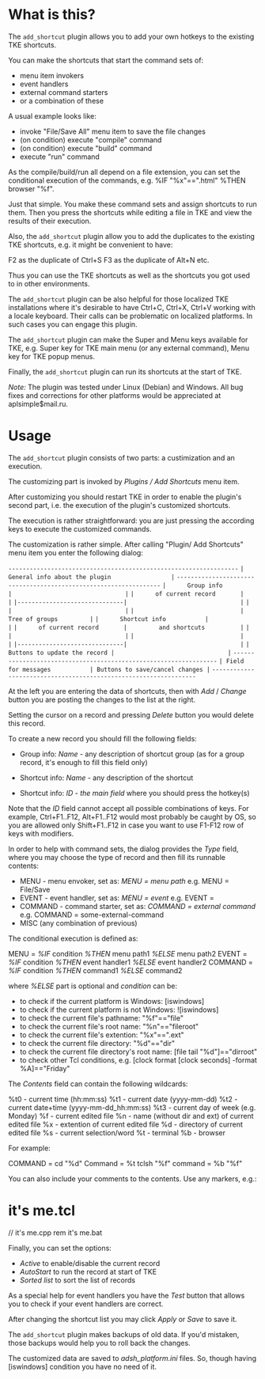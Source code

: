 
# What is this?


The `add_shortcut` plugin allows you to add your own hotkeys to the existing TKE shortcuts.

You can make the shortcuts that start the command sets of:

  - menu item invokers
  - event handlers
  - external command starters
  - or a combination of these

A usual example looks like:

  - invoke "File/Save All" menu item to save the file changes
  - (on condition) execute "compile" command
  - (on condition) execute "build" command
  - execute "run" command

As the compile/build/run all depend on a file extension, you can set the conditional execution of the commands, e.g. %IF "%x"==".html" %THEN browser "%f".

Just that simple. You make these command sets and assign shortcuts to run them. Then you press the shortcuts while editing a file in TKE and view the results of their execution.

Also, the `add_shortcut` plugin allow you to add the duplicates to the existing TKE shortcuts, e.g. it might be convenient to have:

  F2 as the duplicate of Ctrl+S
  F3 as the duplicate of Alt+N
  etc.

Thus you can use the TKE shortcuts as well as the shortcuts you got used to in other environments.

The `add_shortcut` plugin can be also helpful for those localized TKE installations where it's desirable to have Ctrl+C, Ctrl+X, Ctrl+V working with a locale keyboard. Their calls can be problematic on localized platforms. In such cases you can engage this plugin.

The `add_shortcut` plugin can make the Super and Menu keys available for TKE, e.g. Super key for TKE main menu (or any external command), Menu key for TKE popup menus.

Finally, the `add_shortcut` plugin can run its shortcuts at the start of TKE.

*Note:*
The plugin was tested under Linux (Debian) and Windows. All bug fixes and corrections for other platforms would be appreciated at aplsimple$mail.ru.


# Usage


The `add_shortcut` plugin consists of two parts: a custimization and an execution.

The customizing part is invoked by *Plugins / Add Shortcuts* menu item.

After customizing you should restart TKE in order to enable the plugin's second part, i.e. the execution of the plugin's customized shortcuts.

The execution is rather straightforward: you are just pressing the according keys to execute the customized commands.

The customization is rather simple. After calling "Plugin/ Add Shortcuts" menu item you enter the following dialog:

  `-----------------------------------------------------------------`
  `|                 General info about the plugin                 |`
  `-----------------------------------------------------------------`
  `|      Group info              |                                |`
  `|      of current record       |                                |`
  `|------------------------------|                                |`
  `|                              |                                |`
  `|                              |         Tree of groups         |`
  `|      Shortcut info           |                                |`
  `|      of current record       |         and shortcuts          |`
  `|                              |                                |`
  `|                              |                                |`
  `|------------------------------|                                |`
  `| Buttons to update the record |                                |`
  `-----------------------------------------------------------------`
  `| Field for messages           | Buttons to save/cancel changes |`
  `-----------------------------------------------------------------`

At the left you are entering the data of shortcuts, then with *Add* / *Change* button you are posting the changes to the list at the right.

Setting the cursor on a record and pressing *Delete* button you would delete this record.

To create a new record you should fill the following fields:

  - Group info:    *Name* - any description of shortcut group
    (as for a group record, it's enough to fill this field only)

  - Shortcut info: *Name* - any description of the shortcut

  - Shortcut info: *ID*   - _the main field_ where you should press the hotkey(s)

Note that the *ID* field cannot accept all possible combinations of keys. For example, Ctrl+F1..F12, Alt+F1..F12 would most probably be caught by OS, so you are allowed only Shift+F1..F12 in case you want to use F1-F12 row of keys with modifiers.

In order to help with command sets, the dialog provides the *Type* field, where you may choose the type of record and then fill its runnable contents:

  - MENU - menu envoker, set as: *MENU = menu path*
           e.g. MENU = File/Save
  - EVENT - event handler, set as: *MENU = event*
           e.g. EVENT = <Control-percent>
  - COMMAND - command starter, set as: *COMMAND = external command*
           e.g. COMMAND = some-external-command
  - MISC (any combination of previous)

The conditional execution is defined as:

  MENU    = *%IF* condition *%THEN* menu path1 *%ELSE* menu path2
  EVENT   = *%IF* condition *%THEN* event handler1 *%ELSE* event handler2
  COMMAND = *%IF* condition *%THEN* command1 *%ELSE* command2

where *%ELSE* part is optional and *condition* can be:

  - to check if the current platform is Windows:
      [iswindows]
  - to check if the current platform is not Windows:
      ![iswindows]
  - to check the current file's pathname:
      "%f"=="file"
  - to check the current file's root name:
      "%n"=="fileroot"
  - to check the current file's extention:
      "%x"==".ext"
  - to check the current file directory:
      "%d"=="dir"
  - to check the current file directory's root name:
      [file tail "%d"]=="dirroot"
  - to check other Tcl conditions, e.g.
      [clock format [clock seconds] -format %A]=="Friday"

The *Contents* field can contain the following wildcards:

  %t0 - current time (hh:mm:ss)
  %t1 - current date (yyyy-mm-dd)
  %t2 - current date+time (yyyy-mm-dd_hh:mm:ss)
  %t3 - current day of week (e.g. Monday)
  %f  - current edited file
  %n  - name (without dir and ext) of current edited file
  %x  - extention of current edited file
  %d  - directory of current edited file
  %s  - current selection/word
  %t  - terminal
  %b  - browser

For example:

  COMMAND = cd "%d"
  Command = %t tclsh "%f"
  command = %b "%f"

You can also include your comments to the contents. Use any markers, e.g.:

  #   it's me.tcl
  //  it's me.cpp
  rem it's me.bat

Finally, you can set the options:

  - *Active* to enable/disable the current record
  - *AutoStart* to run the record at start of TKE
  - *Sorted list* to sort the list of records

As a special help for event handlers you have the *Test* button that allows you to check if your event handlers are correct.

After changing the shortcut list you may click *Apply* or *Save* to save it.

The `add_shortcut` plugin makes backups of old data. If you'd mistaken, those backups would help you to roll back the changes.

The customized data are saved to *adsh_platform.ini* files. So, though having [iswindows] condition you have no need of it.

